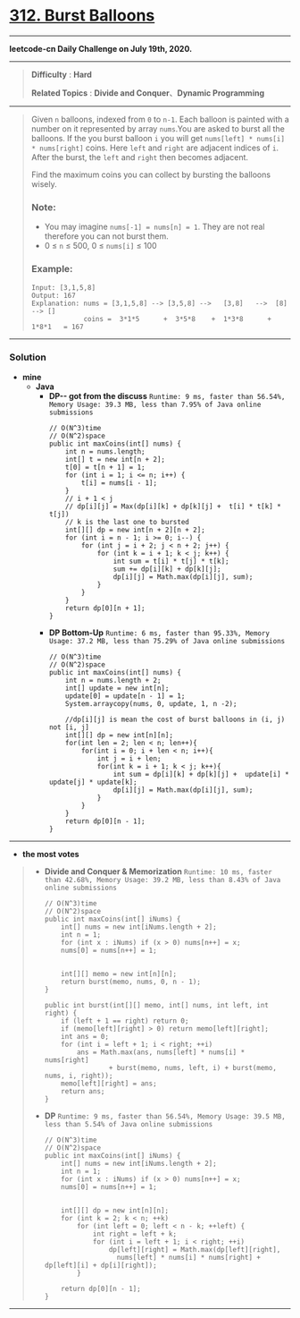 # [312. Burst Balloons](https://leetcode.com/problems/burst-balloons/)

---

**leetcode-cn Daily Challenge on July 19th, 2020.**

---

> **Difficulty** : **Hard**
>
> **Related Topics** : **Divide and Conquer**、**Dynamic Programming**

---

> Given `n` balloons, indexed from `0` to `n-1`. Each balloon is painted with a number on it represented by array `nums`.You are asked to burst all the balloons. If the you burst balloon `i` you will get `nums[left] * nums[i] * nums[right]` coins. Here `left` and `right` are adjacent indices of `i`. After the burst, the `left` and `right` then becomes adjacent.
>
> Find the maximum coins you can collect by bursting the balloons wisely.
>
> ### Note:
> * You may imagine `nums[-1] = nums[n] = 1`. They are not real therefore you can not burst them.
> * 0 ≤ `n` ≤ 500, 0 ≤ `nums[i]` ≤ 100
>
>
> ### Example:
> ```
> Input: [3,1,5,8]
> Output: 167
> Explanation: nums = [3,1,5,8] --> [3,5,8] -->   [3,8]   -->  [8]  --> []
>              coins =  3*1*5      +  3*5*8    +  1*3*8      + 1*8*1   = 167
> ```

---

### Solution
* **mine**
  * **Java**
    * **DP-- got from the discuss** `Runtime: 9 ms, faster than 56.54%, Memory Usage: 39.3 MB, less than 7.95% of Java online submissions`
      ```
      // O(N^3)time
      // O(N^2)space
      public int maxCoins(int[] nums) {
          int n = nums.length;
          int[] t = new int[n + 2];
          t[0] = t[n + 1] = 1;
          for (int i = 1; i <= n; i++) {
              t[i] = nums[i - 1];
          }
          // i + 1 < j
          // dp[i][j] = Max(dp[i][k] + dp[k][j] +  t[i] * t[k] * t[j])
          // k is the last one to bursted
          int[][] dp = new int[n + 2][n + 2];
          for (int i = n - 1; i >= 0; i--) {
              for (int j = i + 2; j < n + 2; j++) {
                  for (int k = i + 1; k < j; k++) {
                      int sum = t[i] * t[j] * t[k];
                      sum += dp[i][k] + dp[k][j];
                      dp[i][j] = Math.max(dp[i][j], sum);
                  }
              }
          }
          return dp[0][n + 1];
      }
      ```
    * **DP Bottom-Up** `Runtime: 6 ms, faster than 95.33%, Memory Usage: 37.2 MB, less than 75.29% of Java online submissions`
      ```
      // O(N^3)time
      // O(N^2)space
      public int maxCoins(int[] nums) {
          int n = nums.length + 2;
          int[] update = new int[n];
          update[0] = update[n - 1] = 1;
          System.arraycopy(nums, 0, update, 1, n -2);

          //dp[i][j] is mean the cost of burst balloons in (i, j) not [i, j]
          int[][] dp = new int[n][n];
          for(int len = 2; len < n; len++){
              for(int i = 0; i + len < n; i++){
                  int j = i + len;
                  for(int k = i + 1; k < j; k++){
                      int sum = dp[i][k] + dp[k][j] +  update[i] * update[j] * update[k];
                      dp[i][j] = Math.max(dp[i][j], sum);
                  }
              }
          }
          return dp[0][n - 1];
      }
      ```

---

* **the most votes**
>   * **Divide and Conquer & Memorization** `Runtime: 10 ms, faster than 42.68%, Memory Usage: 39.2 MB, less than 8.43% of Java online submissions`
>     ```
>     // O(N^3)time
>     // O(N^2)space
>     public int maxCoins(int[] iNums) {
>         int[] nums = new int[iNums.length + 2];
>         int n = 1;
>         for (int x : iNums) if (x > 0) nums[n++] = x;
>         nums[0] = nums[n++] = 1;
> 
> 
>         int[][] memo = new int[n][n];
>         return burst(memo, nums, 0, n - 1);
>     }
> 
>     public int burst(int[][] memo, int[] nums, int left, int right) {
>         if (left + 1 == right) return 0;
>         if (memo[left][right] > 0) return memo[left][right];
>         int ans = 0;
>         for (int i = left + 1; i < right; ++i)
>             ans = Math.max(ans, nums[left] * nums[i] * nums[right]
>                     + burst(memo, nums, left, i) + burst(memo, nums, i, right));
>         memo[left][right] = ans;
>         return ans;
>     }
>     ```
> 
>   * **DP** `Runtime: 9 ms, faster than 56.54%, Memory Usage: 39.5 MB, less than 5.54% of Java online submissions`
>     ```
>     // O(N^3)time
>     // O(N^2)space
>     public int maxCoins(int[] iNums) {
>         int[] nums = new int[iNums.length + 2];
>         int n = 1;
>         for (int x : iNums) if (x > 0) nums[n++] = x;
>         nums[0] = nums[n++] = 1;
> 
> 
>         int[][] dp = new int[n][n];
>         for (int k = 2; k < n; ++k)
>             for (int left = 0; left < n - k; ++left) {
>                 int right = left + k;
>                 for (int i = left + 1; i < right; ++i)
>                     dp[left][right] = Math.max(dp[left][right],
>                       nums[left] * nums[i] * nums[right] + dp[left][i] + dp[i][right]);
>             }
> 
>         return dp[0][n - 1];
>     }
>     ```


---

